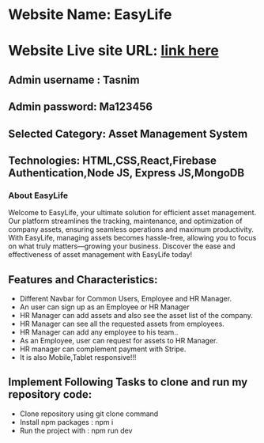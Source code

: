 # Website Name: EasyLife
# Website Live site URL: [link here](https://ph-assignment12.web.app/)


## Admin username : Tasnim
## Admin password: Ma123456
## Selected Category: Asset Management System

## Technologies: HTML,CSS,React,Firebase Authentication,Node JS, Express JS,MongoDB

### About EasyLife

Welcome to EasyLife, your ultimate solution for efficient asset management. Our platform streamlines the tracking, maintenance, and optimization of company assets, ensuring seamless operations and maximum productivity. With EasyLife, managing assets becomes hassle-free, allowing you to focus on what truly matters—growing your business. Discover the ease and effectiveness of asset management with EasyLife today!

## Features and Characteristics:
* Different Navbar for Common Users, Employee and HR Manager.
* An user can sign up as an Employee or HR Manager
* HR Manager can add assets and also see the asset list of the company.
* HR Manager can see all the requested assets from employees.
* HR Manager can add any employee to his team..
* As an Employee, user can request for assets to HR Manager.
* HR manager can complement payment with Stripe.
* It is also Mobile,Tablet responsive!!!
  
## Implement Following Tasks to clone and run my repository code:
* Clone repository using git clone command
* Install npm packages : npm i 
* Run the project with : npm run dev

